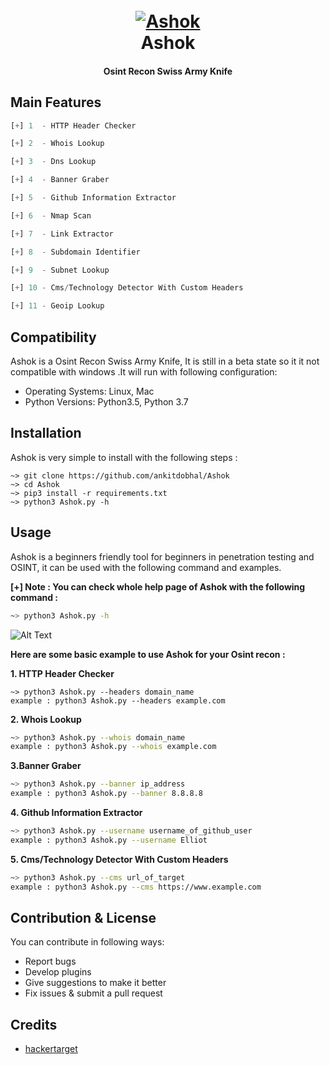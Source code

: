 <h1 align="center">
  <br>
  <a href="https://github.com/ankitdobhal/Ashok"><img src="https://dev-to-uploads.s3.amazonaws.com/i/vbm48fw5v25qju2h8lr4.png" alt="Ashok"></a>
  <br>
  Ashok
  <br>
</h1>

<h4 align="center">Osint Recon Swiss Army Knife</h4>

## Main Features
```python
[+] 1  - HTTP Header Checker

[+] 2  - Whois Lookup

[+] 3  - Dns Lookup

[+] 4  - Banner Graber

[+] 5  - Github Information Extractor

[+] 6  - Nmap Scan

[+] 7  - Link Extractor 

[+] 8  - Subdomain Identifier

[+] 9  - Subnet Lookup 

[+] 10 - Cms/Technology Detector With Custom Headers

[+] 11 - Geoip Lookup
```

## Compatibility
Ashok is a Osint Recon Swiss Army Knife, It is still in a beta state so it it not compatible with windows .It will run with following configuration:
* Operating Systems: Linux, Mac
* Python Versions: Python3.5, Python 3.7

## Installation
Ashok is very simple to install with the following steps :

```
~> git clone https://github.com/ankitdobhal/Ashok
~> cd Ashok
~> pip3 install -r requirements.txt
~> python3 Ashok.py -h
```

## Usage

Ashok is a beginners friendly tool for beginners in penetration testing and OSINT, it can be used with the following command and examples.

**[+] Note : You can check whole help page of Ashok with the following command :**

```bash
~> python3 Ashok.py -h
```
![Alt Text](https://dev-to-uploads.s3.amazonaws.com/i/2o92zhk3e9hztyer99c0.png)

**Here are some basic example to use Ashok for your Osint recon :**

**1. HTTP Header Checker**
```
~> python3 Ashok.py --headers domain_name
example : python3 Ashok.py --headers example.com
```

**2. Whois Lookup**
```bash
~> python3 Ashok.py --whois domain_name
example : python3 Ashok.py --whois example.com
```

**3.Banner Graber**
```bash
~> python3 Ashok.py --banner ip_address
example : python3 Ashok.py --banner 8.8.8.8
```

**4. Github Information Extractor**
```bash
~> python3 Ashok.py --username username_of_github_user
example : python3 Ashok.py --username Elliot
```

**5. Cms/Technology Detector With Custom Headers**
```bash
~> python3 Ashok.py --cms url_of_target
example : python3 Ashok.py --cms https://www.example.com
```

## Contribution & License
You can contribute in following ways:

- Report bugs
- Develop plugins
- Give suggestions to make it better
- Fix issues & submit a pull request

## Credits
* [hackertarget](https://hackertarget.com/)
